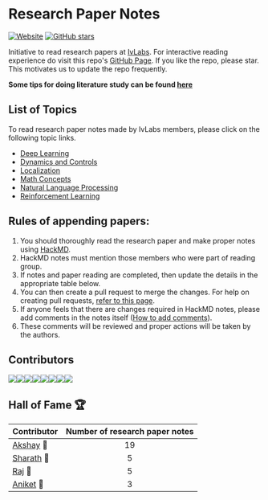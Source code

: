 # Research Paper Notes
[![Website](https://img.shields.io/website?down_message=offline&up_message=online&url=https%3A%2F%2Fivlabs.github.io%2FResearchPaperNotes%2F)](https://ivlabs.github.io/ResearchPaperNotes/) [![GitHub stars](https://img.shields.io/github/stars/IvLabs/ResearchPaperNotes?style=social)](https://github.com/IvLabs/ResearchPaperNotes/stargazers)

Initiative to read research papers at [IvLabs](http://www.ivlabs.in/). For interactive reading experience do visit this repo's [GitHub Page](https://ivlabs.github.io/ResearchPaperNotes/). If you like the repo, please star. This motivates us to update the repo frequently.

**Some tips for doing literature study can be found [here](literature_study_tips)**

## List of Topics
To read research paper notes made by IvLabs members, please click on the following topic links.
* [Deep Learning](deep_learning)
* [Dynamics and Controls](dynamics_controls)
* [Localization](localization)
* [Math Concepts](math)
* [Natural Language Processing](natural_language_processing)
* [Reinforcement Learning](reinforcement_learning)

## Rules of appending papers:
1. You should thoroughly read the research paper and make proper notes using [HackMD](https://hackmd.io/).
1. HackMD notes must mention those members who were part of reading group.
1. If notes and paper reading are completed, then update the details in the appropriate table below.
1. You can then create a pull request to merge the changes. For help on creating pull requests, [refer to this page](https://github.com/IvLabs/resources/tree/master/software).
1. If anyone feels that there are changes required in HackMD notes, please add comments in the notes itself ([How to add comments](https://hackmd.io/s/how-to-use-comments)).
1. These comments will be reviewed and proper actions will be taken by the authors.

## Contributors

[![](https://sourcerer.io/fame/aditya-shirwatkar/IvLabs/ResearchPaperNotes/images/0)](https://sourcerer.io/fame/aditya-shirwatkar/IvLabs/ResearchPaperNotes/links/0)[![](https://sourcerer.io/fame/aditya-shirwatkar/IvLabs/ResearchPaperNotes/images/1)](https://sourcerer.io/fame/aditya-shirwatkar/IvLabs/ResearchPaperNotes/links/1)[![](https://sourcerer.io/fame/aditya-shirwatkar/IvLabs/ResearchPaperNotes/images/2)](https://sourcerer.io/fame/aditya-shirwatkar/IvLabs/ResearchPaperNotes/links/2)[![](https://sourcerer.io/fame/aditya-shirwatkar/IvLabs/ResearchPaperNotes/images/3)](https://sourcerer.io/fame/aditya-shirwatkar/IvLabs/ResearchPaperNotes/links/3)[![](https://sourcerer.io/fame/aditya-shirwatkar/IvLabs/ResearchPaperNotes/images/4)](https://sourcerer.io/fame/aditya-shirwatkar/IvLabs/ResearchPaperNotes/links/4)[![](https://sourcerer.io/fame/aditya-shirwatkar/IvLabs/ResearchPaperNotes/images/5)](https://sourcerer.io/fame/aditya-shirwatkar/IvLabs/ResearchPaperNotes/links/5)[![](https://sourcerer.io/fame/aditya-shirwatkar/IvLabs/ResearchPaperNotes/images/6)](https://sourcerer.io/fame/aditya-shirwatkar/IvLabs/ResearchPaperNotes/links/6)[![](https://sourcerer.io/fame/aditya-shirwatkar/IvLabs/ResearchPaperNotes/images/7)](https://www.ivlabs.in/)

## Hall of Fame :trophy:

| Contributor | Number of research paper notes |
| :--- | :---: |
| [Akshay](https://github.com/akshaykvnit) :1st_place_medal: | 19 |
| [Sharath](https://sharathraparthy.github.io/) :2nd_place_medal: | 5 |
| [Raj](https://github.com/RajGhugare19) :2nd_place_medal: | 5 |
| [Aniket](https://www.linkedin.com/in/aniket-gujarathi/) :3rd_place_medal: | 3 |
